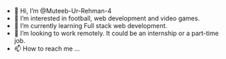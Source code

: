 - 👋 Hi, I’m @Muteeb-Ur-Rehman-4
- 👀 I’m interested in football, web development and video games.
- 🌱 I’m currently learning Full stack web development.
- 💞️ I’m looking to work remotely. It could be an internship or a part-time job.
- 📫 How to reach me ...

<!---
Muteeb-Ur-Rehman-4/Muteeb-Ur-Rehman-4 is a ✨ special ✨ repository because its `README.md` (this file) appears on your GitHub profile.
You can click the Preview link to take a look at your changes.
--->
